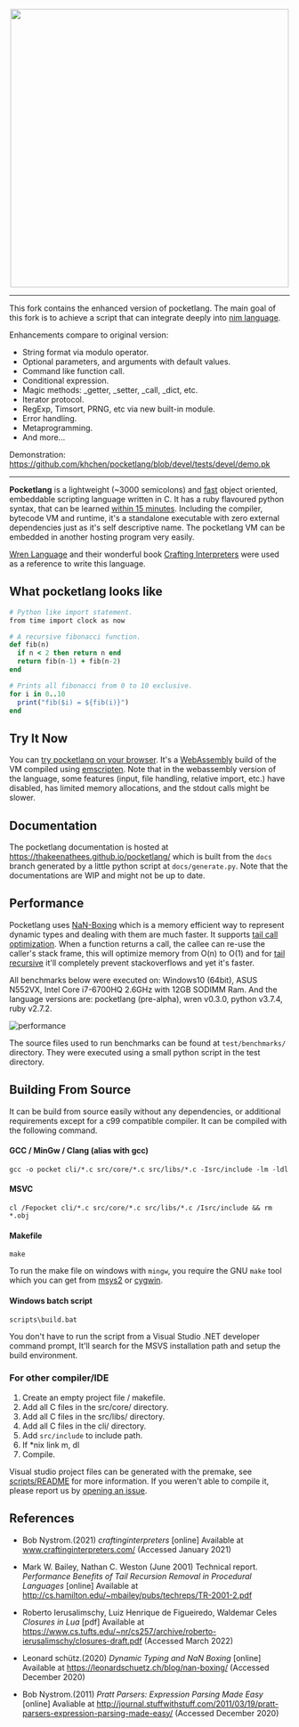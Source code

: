 
<p align="center" >
<img src="https://user-images.githubusercontent.com/41085900/161365989-f3fd47bb-7ea7-4114-8e9b-2224e1193079.png" width="500" >
</p>

------------
This fork contains the enhanced version of pocketlang. The main goal of this
fork is to achieve a script that can integrate deeply into
[nim language](https://github.com/khchen/nimpk).

Enhancements compare to original version:
 * String format via modulo operator.
 * Optional parameters, and arguments with default values.
 * Command like function call.
 * Conditional expression.
 * Magic methods: _getter, _setter, _call, _dict, etc.
 * Iterator protocol.
 * RegExp, Timsort, PRNG, etc via new built-in module.
 * Error handling.
 * Metaprogramming.
 * And more...

Demonstration: https://github.com/khchen/pocketlang/blob/devel/tests/devel/demo.pk

------------

**Pocketlang** is a lightweight (~3000 semicolons) and [fast](https://github.com/ThakeeNathees/pocketlang#performance)
object oriented, embeddable scripting language written in C. It has a ruby
flavoured python syntax, that can be learned [within 15 minutes](https://thakeenathees.github.io/pocketlang/#/).
Including the compiler, bytecode VM and runtime, it's a standalone executable
with zero external dependencies just as it's self descriptive name. The pocketlang
VM can be embedded in another hosting program very easily.

[Wren Language](https://wren.io/) and their wonderful book [Crafting Interpreters](http://www.craftinginterpreters.com/)
were used as a reference to write this language.

## What pocketlang looks like

```ruby
# Python like import statement.
from time import clock as now

# A recursive fibonacci function.
def fib(n)
  if n < 2 then return n end
  return fib(n-1) + fib(n-2)
end

# Prints all fibonacci from 0 to 10 exclusive.
for i in 0..10
  print("fib($i) = ${fib(i)}")
end
```

## Try It Now

You can [try pocketlang on your browser](https://thakeenathees.github.io/pocketlang/try-online.html).
It's a [WebAssembly](https://webassembly.org/) build of the VM compiled using [emscripten](https://emscripten.org/).
Note that in the webassembly version of the language, some features (input, file handling, relative import, etc.)
have disabled, has limited memory allocations, and the stdout calls might be slower.

## Documentation

The pocketlang documentation is hosted at https://thakeenathees.github.io/pocketlang/ which
is built from the `docs` branch generated by a little python script at `docs/generate.py`.
Note that the documentations are WIP and might not be up to date.

## Performance

Pocketlang uses [NaN-Boxing](https://leonardschuetz.ch/blog/nan-boxing/) which is a memory efficient way to represent
dynamic types and dealing with them are much faster. It supports [tail call](https://en.wikipedia.org/wiki/Tail_call)
[optimization](https://wiki.c2.com/?TailCallOptimization). When a function returns a call, the callee can re-use the
caller's stack frame, this will optimize memory from O(n) to O(1) and for [tail recursive](https://www.youtube.com/watch?v=-PX0BV9hGZY)
it'll completely prevent stackoverflows and yet it's faster.

All benchmarks below were executed on: Windows10 (64bit), ASUS N552VX, Intel Core i7-6700HQ 2.6GHz
with 12GB SODIMM Ram. And the language versions are: pocketlang (pre-alpha), wren v0.3.0,
python v3.7.4, ruby v2.7.2.

![performance](https://user-images.githubusercontent.com/41085900/120123257-6f043280-c1cb-11eb-8c20-a42153268a0f.png)

The source files used to run benchmarks can be found at `test/benchmarks/`
directory. They were executed using a small python script in the test directory.

## Building From Source

It can be build from source easily without any dependencies, or additional requirements
except for a c99 compatible compiler. It can be compiled with the following command.

#### GCC / MinGw / Clang (alias with gcc)
```
gcc -o pocket cli/*.c src/core/*.c src/libs/*.c -Isrc/include -lm -ldl
```

#### MSVC
```
cl /Fepocket cli/*.c src/core/*.c src/libs/*.c /Isrc/include && rm *.obj
```

#### Makefile
```
make
```
To run the make file on windows with `mingw`, you require the GNU `make` tool which you can get
from [msys2](https://www.msys2.org/) or [cygwin](https://www.cygwin.com/).

#### Windows batch script
```
scripts\build.bat
```
You don't have to run the script from a Visual Studio .NET developer command prompt, It'll search
for the MSVS installation path and setup the build environment.

### For other compiler/IDE

1. Create an empty project file / makefile.
2. Add all C files in the src/core/ directory.
3. Add all C files in the src/libs/ directory.
4. Add all C files in the cli/ directory.
5. Add `src/include` to include path.
6. If \*nix link m, dl
7. Compile.

Visual studio project files can be generated with the premake, see
[scripts/README](https://github.com/ThakeeNathees/pocketlang/scripts/README.md)
for more information. If you weren't able to compile it, please report
us by [opening an issue](https://github.com/ThakeeNathees/pocketlang/issues/new).


## References
- Bob Nystrom.(2021) *craftinginterpreters* [online] Available at www.craftinginterpreters.com/ (Accessed January 2021)

- Mark W. Bailey, Nathan C. Weston (June 2001) Technical report. *Performance Benefits of Tail Recursion Removal in
Procedural Languages* [online] Available at http://cs.hamilton.edu/~mbailey/pubs/techreps/TR-2001-2.pdf

- Roberto Ierusalimschy, Luiz Henrique de Figueiredo, Waldemar Celes *Closures in Lua* [pdf] Available at
https://www.cs.tufts.edu/~nr/cs257/archive/roberto-ierusalimschy/closures-draft.pdf (Accessed March 2022)

- Leonard schütz.(2020) *Dynamic Typing and NaN Boxing* [online] Available at https://leonardschuetz.ch/blog/nan-boxing/ (Accessed December 2020)

- Bob Nystrom.(2011) *Pratt Parsers: Expression Parsing Made Easy* [online] Avaliable at
http://journal.stuffwithstuff.com/2011/03/19/pratt-parsers-expression-parsing-made-easy/ (Accessed December 2020)
